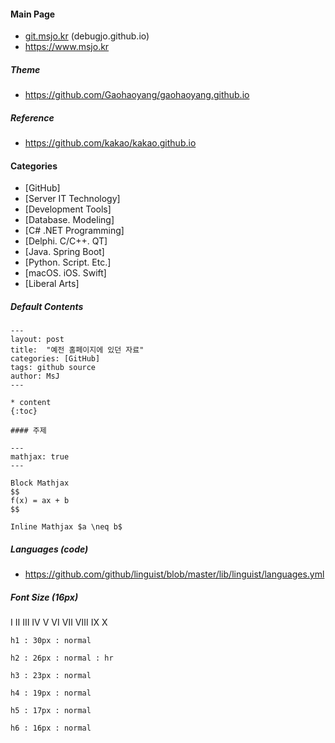 #### Main Page

* [git.msjo.kr](http://git.msjo.kr) (debugjo.github.io)
* https://www.msjo.kr

##### Theme
* https://github.com/Gaohaoyang/gaohaoyang.github.io

##### Reference
* https://github.com/kakao/kakao.github.io

#### Categories
* \[GitHub\]
* \[Server IT Technology\]
* \[Development Tools\]
* \[Database. Modeling\]
* \[C# .NET Programming\]
* \[Delphi. C/C++. QT\]
* \[Java. Spring Boot\]
* \[Python. Script. Etc.\]
* \[macOS. iOS. Swift\]
* \[Liberal Arts\]

##### Default Contents
```
---
layout: post
title:  "예전 홈페이지에 있던 자료"
categories: [GitHub]
tags: github source
author: MsJ
---

* content
{:toc}

#### 주제
```

```
---
mathjax: true
---

Block Mathjax 
$$
f(x) = ax + b
$$

Inline Mathjax $a \neq b$
```

##### Languages (code)
* https://github.com/github/linguist/blob/master/lib/linguist/languages.yml

##### Font Size (16px)
Ⅰ Ⅱ Ⅲ Ⅳ Ⅴ Ⅵ Ⅶ Ⅷ Ⅸ Ⅹ

```
h1 : 30px : normal

h2 : 26px : normal : hr

h3 : 23px : normal

h4 : 19px : normal

h5 : 17px : normal

h6 : 16px : normal
```
